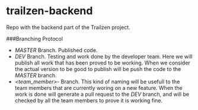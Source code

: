 # trailzen-backend

Repo with the backend part of the Trailzen project.


###Branching Protocol

- *MASTER* Branch. Published code.
- *DEV* Branch. Testing and work done by the developer team. Here we will publish all work 
that has been proved to be working. When we consider the actual version to be good to publish 
will be push the code to the *MASTER* branch.
- *<team_member>-<activity>* Branch. This kind of naming will be usefull to the team members 
that are currently woring on a new feature. When the work is done will generate a pull request 
to the *DEV* branch, and will be checked by all the team members to prove it is working fine.
